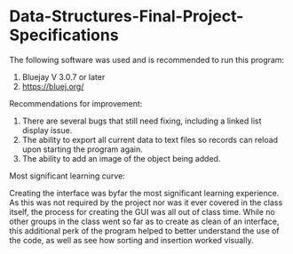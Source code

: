 # Data-Structures-Final-Project-Specifications
The following software was used and is recommended to run this program:
1. Bluejay V 3.0.7 or later
2. https://bluej.org/

Recommendations for improvement:
1. There are several bugs that still need fixing, including a linked list display issue.
2. The ability to export all current data to text files so records can reload upon starting the program again.
3. The ability to add an image of the object being added.

Most significant learning curve:

Creating the interface was byfar the most significant learning experience. As this was not required by the project nor was it ever covered in the class itself, the process for creating the GUI was all out of class time. While no other groups in the class went so far as to create as clean of an interface, this additional perk of the program helped to better understand the use of the code, as well as see how sorting and insertion worked visually.
